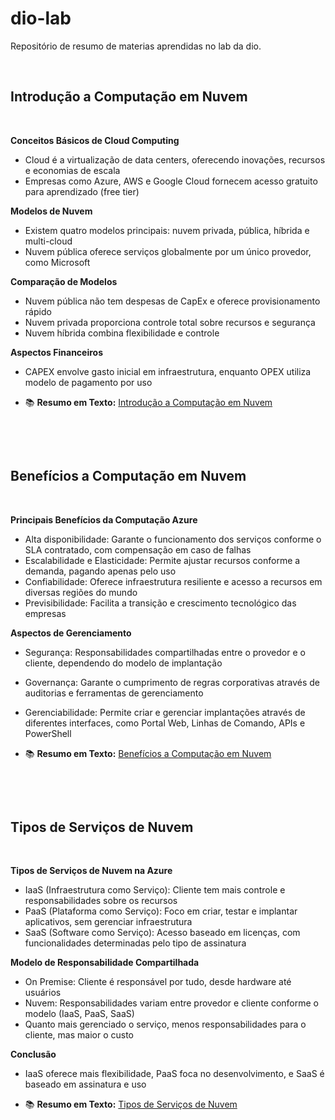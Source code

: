 # dio-lab
Repositório de resumo de materias aprendidas no lab da dio.

&nbsp;


## Introdução a Computação em Nuvem

&nbsp;

**Conceitos Básicos de Cloud Computing**

- Cloud é a virtualização de data centers, oferecendo inovações, recursos e economias de escala
- Empresas como Azure, AWS e Google Cloud fornecem acesso gratuito para aprendizado (free tier)

**Modelos de Nuvem**

- Existem quatro modelos principais: nuvem privada, pública, híbrida e multi-cloud
- Nuvem pública oferece serviços globalmente por um único provedor, como Microsoft

**Comparação de Modelos**

- Nuvem pública não tem despesas de CapEx e oferece provisionamento rápido
- Nuvem privada proporciona controle total sobre recursos e segurança
- Nuvem híbrida combina flexibilidade e controle

**Aspectos Financeiros**

- CAPEX envolve gasto inicial em infraestrutura, enquanto OPEX utiliza modelo de pagamento por uso

- 📚 **Resumo em Texto:** [Introdução a Computação em Nuvem](https://github.com/oErikGonzaga/dio-lab/blob/main/Resumos/Intro_computacao_nuvem.md)

&nbsp;

&nbsp;

## Benefícios a Computação em Nuvem

&nbsp;

**Principais Benefícios da Computação Azure**

- Alta disponibilidade: Garante o funcionamento dos serviços conforme o SLA contratado, com compensação em caso de falhas
- Escalabilidade e Elasticidade: Permite ajustar recursos conforme a demanda, pagando apenas pelo uso
- Confiabilidade: Oferece infraestrutura resiliente e acesso a recursos em diversas regiões do mundo
- Previsibilidade: Facilita a transição e crescimento tecnológico das empresas

**Aspectos de Gerenciamento**

- Segurança: Responsabilidades compartilhadas entre o provedor e o cliente, dependendo do modelo de implantação
- Governança: Garante o cumprimento de regras corporativas através de auditorias e ferramentas de gerenciamento
- Gerenciabilidade: Permite criar e gerenciar implantações através de diferentes interfaces, como Portal Web, Linhas de Comando, APIs e PowerShell

- 📚 **Resumo em Texto:** [Benefícios a Computação em Nuvem](https://github.com/oErikGonzaga/dio-lab/blob/main/Resumos/Beneficios_computacao_nuvem.md)

&nbsp;

&nbsp;

## Tipos de Serviços de Nuvem

&nbsp;

**Tipos de Serviços de Nuvem na Azure**

- IaaS (Infraestrutura como Serviço): Cliente tem mais controle e responsabilidades sobre os recursos
- PaaS (Plataforma como Serviço): Foco em criar, testar e implantar aplicativos, sem gerenciar infraestrutura
- SaaS (Software como Serviço): Acesso baseado em licenças, com funcionalidades determinadas pelo tipo de assinatura

**Modelo de Responsabilidade Compartilhada**

- On Premise: Cliente é responsável por tudo, desde hardware até usuários
- Nuvem: Responsabilidades variam entre provedor e cliente conforme o modelo (IaaS, PaaS, SaaS)
- Quanto mais gerenciado o serviço, menos responsabilidades para o cliente, mas maior o custo

**Conclusão**

- IaaS oferece mais flexibilidade, PaaS foca no desenvolvimento, e SaaS é baseado em assinatura e uso
  
- 📚 **Resumo em Texto:** [Tipos de Serviços de Nuvem](https://github.com/oErikGonzaga/dio-lab/blob/main/Resumos/Tipos_servi%C3%A7os_nuvem.md)
